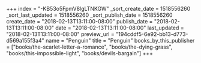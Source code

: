 +++
index = "-KB53o5FpmV8lgLTNKGW"
_sort_create_date = 1518556260
_sort_last_updated = 1518556260
_sort_publish_date = 1518556260
create_date = "2018-02-13T13:11:00-08:00"
publish_date = "2018-02-13T13:11:00-08:00"
date = "2018-02-13T13:11:00-08:00"
last_updated = "2018-02-13T13:11:00-08:00"
preview_url = "194cddf5-6e92-bb13-d773-d569a155f3a4"
name = "Penguin"
title = "Penguin"
books_by_this_publisher = ["books/the-scarlet-letter-a-romance", "books/the-dying-grass", "books/this-impossible-light", "books/devils-bargain"]
+++
